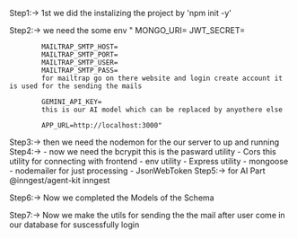 Step1:-> 1st we did the instalizing the project by 'npm init -y'

Step2:->  we need the some env "
            MONGO_URI=
            JWT_SECRET=
            
            MAILTRAP_SMTP_HOST=
            MAILTRAP_SMTP_PORT=
            MAILTRAP_SMTP_USER=
            MAILTRAP_SMTP_PASS=
            for mailtrap go on there website and login create account it is used for the sending the mails

            GEMINI_API_KEY=
            this is our AI model which can be replaced by anyothere else

            APP_URL=http://localhost:3000"

Step3:->  then we need the nodemon for the our server to up and running
Step4:-> - now we need the bcrypit this is the pasward utility 
        - Cors this utility for connecting with frontend
        - env utility
        - Express utility
        - mongoose
        - nodemailer for just processing
        - JsonWebToken
Step5:-> for AI Part
        @inngest/agent-kit
        inngest

Step6:-> Now we completed the Models of the Schema

Step7:-> Now we make the utils for sending the the mail after user come in our database for suscessfully login
